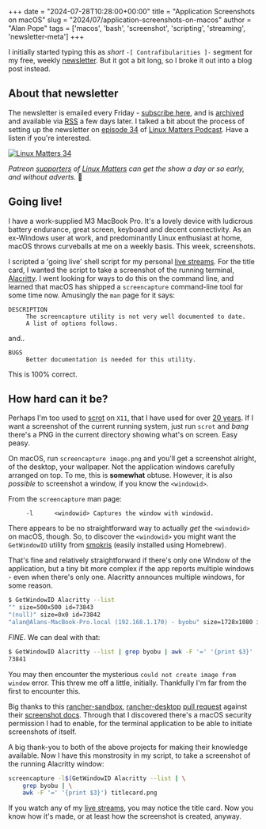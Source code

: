 +++
date = "2024-07-28T10:28:00+00:00"
title = "Application Screenshots on macOS"
slug = "2024/07/application-screenshots-on-macos"
author = "Alan Pope"
tags = ['macos', 'bash', 'screenshot', 'scripting', 'streaming', 'newsletter-meta']
+++

I initially started typing this as *short* `-[ Contrafibularities ]-` segment for my free, weekly [newsletter](https://newsletter.popey.com/). But it got a bit long, so I broke it out into a blog post instead.

## About that newsletter

The newsletter is emailed every Friday - [subscribe here](https://newsletter.popey.com/subscription/form), and is [archived](https://newsletter.popey.com/archive) and available via [RSS](https://newsletter.popey.com/archive.xml) a few days later. I talked a bit about the process of setting up the newsletter on [episode 34](https://linuxmatters.sh/34/) of [Linux Matters Podcast](https://linuxmatters.sh/). Have a listen if you're interested.

[![Linux Matters 34](/images/2024-02-20/linuxmatters-banner-3000x750_30.png)](https://linuxmatters.sh/34/)

*Patreon [supporters](https://linuxmatters.sh/support) of [Linux Matters](https://linuxmatters.sh/) can get the show a day or so early, and without adverts.* 🙏

## Going live!

I have a work-supplied M3 MacBook Pro. It's a lovely device with ludicrous battery endurance, great screen, keyboard and decent connectivity. As an ex-Windows user at work, and predominantly Linux enthusiast at home, macOS throws curveballs at me on a weekly basis. This week, screenshots.

I scripted a 'going live' shell script for my personal [live streams](https://www.youtube.com/@AlanPope/streams). For the title card, I wanted the script to take a screenshot of the running terminal, [Alacritty](https://github.com/alacritty/alacritty). I went looking for ways to do this on the command line, and learned that macOS has shipped a `screencapture` command-line tool for some time now. Amusingly the `man` page for it says:

```text
DESCRIPTION
     The screencapture utility is not very well documented to date.
     A list of options follows.
```

and..

```text
BUGS
     Better documentation is needed for this utility.
```

This is 100% correct.

## How hard can it be?

Perhaps I'm too used to [scrot](https://en.wikipedia.org/wiki/Scrot) on `X11`, that I have used for over [20 years](https://mastodon.social/@popey/112803904854241024). If I want a screenshot of the current running system, just run `scrot` and *bang* there's a PNG in the current directory showing what's on screen. Easy peasy.

On macOS, run `screencapture image.png` and you'll get a screenshot alright, of the desktop, your wallpaper. Not the application windows carefully arranged on top. To me, this is **somewhat** obtuse. However, it is also *possible* to screenshot a window, if you know the `<windowid>`. 

From the `screencapture` man page:

```text
     -l      <windowid> Captures the window with windowid.
````

There appears to be no straightforward way to actually *get* the `<windowid>` on macOS, though. So, to discover the `<windowid>` you might want the `GetWindowID` utility from [smokris](https://github.com/smokris/GetWindowID) (easily installed using Homebrew). 

That's fine and relatively straightforward if there's only one Window of the application, but a tiny bit more complex if the app reports multiple windows - even when there's only one. Alacritty announces multiple windows, for some reason.

```bash
$ GetWindowID Alacritty --list
"" size=500x500 id=73843
"(null)" size=0x0 id=73842
"alan@Alans-MacBook-Pro.local (192.168.1.170) - byobu" size=1728x1080 id=73841
```

*FINE*. We can deal with that:

```bash
$ GetWindowID Alacritty --list | grep byobu | awk -F '=' '{print $3}'
73841
```

You may then encounter the mysterious `could not create image from window` error. This threw me off a little, initially. Thankfully I'm far from the first to encounter this. 

Big thanks to this [rancher-sandbox](https://github.com/rancher-sandbox/), [rancher-desktop](https://github.com/rancher-sandbox/rancher-desktop/) [pull request](https://github.com/rancher-sandbox/rancher-desktop/pull/4900/files) against their [screenshot docs](https://github.com/rancher-sandbox/rancher-desktop/blob/main/screenshots/README.md). Through that I discovered there's a macOS security permission I had to enable, for the terminal application to be able to initiate screenshots of itself. 

A big thank-you to both of the above projects for making their knowledge available. Now I have this monstrosity in my script, to take a screenshot of the running Alacritty window:

```bash
screencapture -l$(GetWindowID Alacritty --list | \
	grep byobu | \
	awk -F '=' '{print $3}') titlecard.png
```

If you watch any of my [live streams](https://www.youtube.com/@AlanPope/streams), you may notice the title card. Now you know how it's made, or at least how the screenshot is created, anyway.
